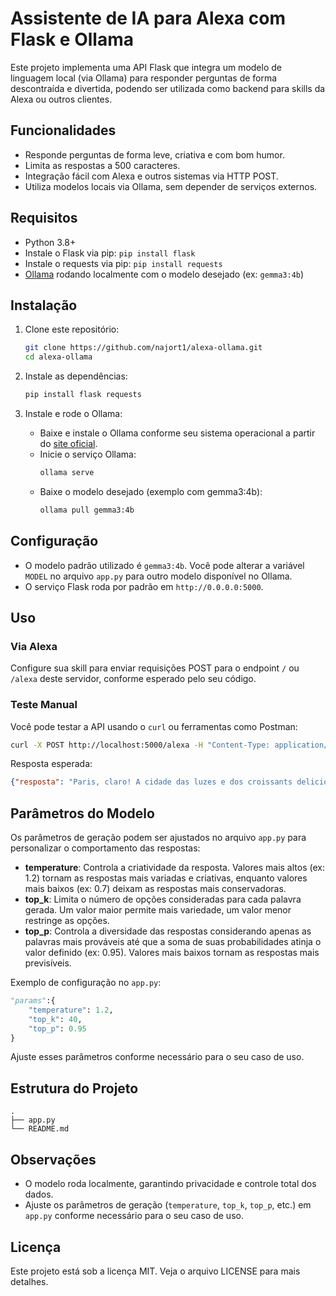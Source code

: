 # Assistente de IA para Alexa com Flask e Ollama

Este projeto implementa uma API Flask que integra um modelo de linguagem local (via Ollama) para responder perguntas de forma descontraída e divertida, podendo ser utilizada como backend para skills da Alexa ou outros clientes.

## Funcionalidades

- Responde perguntas de forma leve, criativa e com bom humor.
- Limita as respostas a 500 caracteres.
- Integração fácil com Alexa e outros sistemas via HTTP POST.
- Utiliza modelos locais via Ollama, sem depender de serviços externos.

## Requisitos

- Python 3.8+
- Instale o Flask via pip: `pip install flask`
- Instale o requests via pip: `pip install requests`
- [Ollama](https://ollama.com/) rodando localmente com o modelo desejado (ex: `gemma3:4b`)

## Instalação

1. Clone este repositório:
   ```bash
   git clone https://github.com/najort1/alexa-ollama.git
   cd alexa-ollama
   ```

2. Instale as dependências:
   ```bash
   pip install flask requests
   ```

3. Instale e rode o Ollama:
   - Baixe e instale o Ollama conforme seu sistema operacional a partir do [site oficial](https://ollama.com/).
   - Inicie o serviço Ollama:
     ```bash
     ollama serve
     ```
   - Baixe o modelo desejado (exemplo com gemma3:4b):
     ```bash
     ollama pull gemma3:4b
     ```

## Configuração

- O modelo padrão utilizado é `gemma3:4b`. Você pode alterar a variável `MODEL` no arquivo `app.py` para outro modelo disponível no Ollama.
- O serviço Flask roda por padrão em `http://0.0.0.0:5000`.

## Uso

### Via Alexa

Configure sua skill para enviar requisições POST para o endpoint `/` ou `/alexa` deste servidor, conforme esperado pelo seu código.

### Teste Manual

Você pode testar a API usando o `curl` ou ferramentas como Postman:

```bash
curl -X POST http://localhost:5000/alexa -H "Content-Type: application/json" -d "{\"pergunta\": \"Qual a capital da Franca\"}"
```

Resposta esperada:
```json
{"resposta": "Paris, claro! A cidade das luzes e dos croissants deliciosos."}
```

## Parâmetros do Modelo

Os parâmetros de geração podem ser ajustados no arquivo `app.py` para personalizar o comportamento das respostas:

- **temperature**: Controla a criatividade da resposta. Valores mais altos (ex: 1.2) tornam as respostas mais variadas e criativas, enquanto valores mais baixos (ex: 0.7) deixam as respostas mais conservadoras.
- **top_k**: Limita o número de opções consideradas para cada palavra gerada. Um valor maior permite mais variedade, um valor menor restringe as opções.
- **top_p**: Controla a diversidade das respostas considerando apenas as palavras mais prováveis até que a soma de suas probabilidades atinja o valor definido (ex: 0.95). Valores mais baixos tornam as respostas mais previsíveis.

Exemplo de configuração no `app.py`:
```python
"params":{
    "temperature": 1.2,
    "top_k": 40,
    "top_p": 0.95
}
```

Ajuste esses parâmetros conforme necessário para o seu caso de uso.

## Estrutura do Projeto

```
.
├── app.py
└── README.md
```

## Observações

- O modelo roda localmente, garantindo privacidade e controle total dos dados.
- Ajuste os parâmetros de geração (`temperature`, `top_k`, `top_p`, etc.) em `app.py` conforme necessário para o seu caso de uso.

## Licença

Este projeto está sob a licença MIT. Veja o arquivo LICENSE para mais detalhes.
